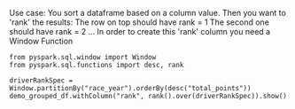 
Use case: 
You sort a dataframe based on a column value. 
Then you want to 'rank' the results:
	The row on top should have rank = 1
	The second one should have rank = 2 ...
In order to create this 'rank' column you need a Window Function

```
from pyspark.sql.window import Window
from pyspark.sql.functions import desc, rank

driverRankSpec = Window.partitionBy("race_year").orderBy(desc("total_points"))
demo_grouped_df.withColumn("rank", rank().over(driverRankSpec)).show()
```
